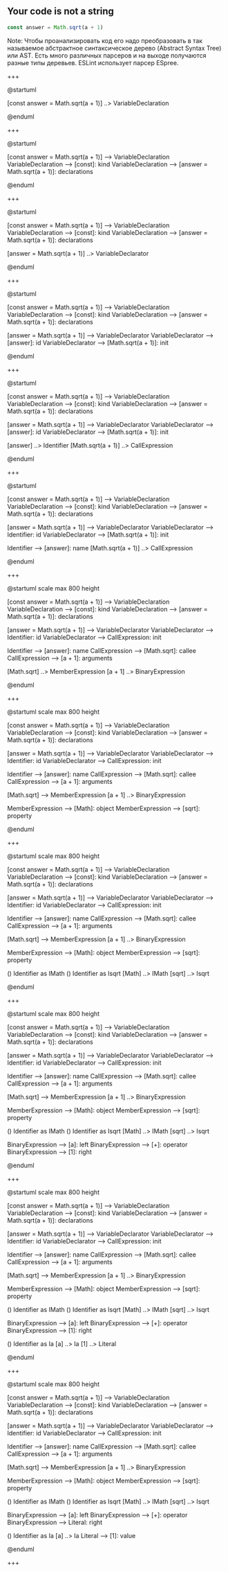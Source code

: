 ## Your code is not a string

```js
const answer = Math.sqrt(a + 1)
```

Note:
Чтобы проанализировать код его надо преобразовать в так называемое абстрактное синтаксическое дерево (Abstract Syntax Tree) или AST.
Есть много различных парсеров и на выходе получаются разные типы деревьев.
ESLint использует парсер ESpree.

+++

@startuml

[const answer = Math.sqrt(a + 1)] ..> VariableDeclaration

@enduml

+++

@startuml

[const answer = Math.sqrt(a + 1)] --> VariableDeclaration
VariableDeclaration --> [const]: kind
VariableDeclaration --> [answer = Math.sqrt(a + 1)]: declarations

@enduml

+++

@startuml

[const answer = Math.sqrt(a + 1)] --> VariableDeclaration
VariableDeclaration --> [const]: kind
VariableDeclaration --> [answer = Math.sqrt(a + 1)]: declarations

[answer = Math.sqrt(a + 1)] ..> VariableDeclarator

@enduml

+++

@startuml

[const answer = Math.sqrt(a + 1)] --> VariableDeclaration
VariableDeclaration --> [const]: kind
VariableDeclaration --> [answer = Math.sqrt(a + 1)]: declarations

[answer = Math.sqrt(a + 1)] --> VariableDeclarator
VariableDeclarator --> [answer]: id
VariableDeclarator --> [Math.sqrt(a + 1)]: init

@enduml

+++

@startuml

[const answer = Math.sqrt(a + 1)] --> VariableDeclaration
VariableDeclaration --> [const]: kind
VariableDeclaration --> [answer = Math.sqrt(a + 1)]: declarations

[answer = Math.sqrt(a + 1)] --> VariableDeclarator
VariableDeclarator --> [answer]: id
VariableDeclarator --> [Math.sqrt(a + 1)]: init

[answer] ..> Identifier
[Math.sqrt(a + 1)] ..> CallExpression

@enduml

+++

@startuml

[const answer = Math.sqrt(a + 1)] --> VariableDeclaration
VariableDeclaration --> [const]: kind
VariableDeclaration --> [answer = Math.sqrt(a + 1)]: declarations

[answer = Math.sqrt(a + 1)] --> VariableDeclarator
VariableDeclarator --> Identifier: id
VariableDeclarator --> [Math.sqrt(a + 1)]: init

Identifier --> [answer]: name
[Math.sqrt(a + 1)] ..> CallExpression

@enduml

+++

@startuml
scale max 800 height

[const answer = Math.sqrt(a + 1)] --> VariableDeclaration
VariableDeclaration --> [const]: kind
VariableDeclaration --> [answer = Math.sqrt(a + 1)]: declarations

[answer = Math.sqrt(a + 1)] --> VariableDeclarator
VariableDeclarator --> Identifier: id
VariableDeclarator --> CallExpression: init

Identifier --> [answer]: name
CallExpression --> [Math.sqrt]: callee
CallExpression --> [a + 1]: arguments

[Math.sqrt] ..> MemberExpression
[a + 1] ..> BinaryExpression

@enduml

+++

@startuml
scale max 800 height

[const answer = Math.sqrt(a + 1)] --> VariableDeclaration
VariableDeclaration --> [const]: kind
VariableDeclaration --> [answer = Math.sqrt(a + 1)]: declarations

[answer = Math.sqrt(a + 1)] --> VariableDeclarator
VariableDeclarator --> Identifier: id
VariableDeclarator --> CallExpression: init

Identifier --> [answer]: name
CallExpression --> [Math.sqrt]: callee
CallExpression --> [a + 1]: arguments

[Math.sqrt] --> MemberExpression
[a + 1] ..> BinaryExpression

MemberExpression --> [Math]: object
MemberExpression --> [sqrt]: property

@enduml

+++

@startuml
scale max 800 height

[const answer = Math.sqrt(a + 1)] --> VariableDeclaration
VariableDeclaration --> [const]: kind
VariableDeclaration --> [answer = Math.sqrt(a + 1)]: declarations

[answer = Math.sqrt(a + 1)] --> VariableDeclarator
VariableDeclarator --> Identifier: id
VariableDeclarator --> CallExpression: init

Identifier --> [answer]: name
CallExpression --> [Math.sqrt]: callee
CallExpression --> [a + 1]: arguments

[Math.sqrt] --> MemberExpression
[a + 1] ..> BinaryExpression

MemberExpression --> [Math]: object
MemberExpression --> [sqrt]: property

() Identifier as IMath
() Identifier as Isqrt
[Math] ..> IMath
[sqrt] ..> Isqrt

@enduml

+++

@startuml
scale max 800 height

[const answer = Math.sqrt(a + 1)] --> VariableDeclaration
VariableDeclaration --> [const]: kind
VariableDeclaration --> [answer = Math.sqrt(a + 1)]: declarations

[answer = Math.sqrt(a + 1)] --> VariableDeclarator
VariableDeclarator --> Identifier: id
VariableDeclarator --> CallExpression: init

Identifier --> [answer]: name
CallExpression --> [Math.sqrt]: callee
CallExpression --> [a + 1]: arguments

[Math.sqrt] --> MemberExpression
[a + 1] ..> BinaryExpression

MemberExpression --> [Math]: object
MemberExpression --> [sqrt]: property

() Identifier as IMath
() Identifier as Isqrt
[Math] ..> IMath
[sqrt] ..> Isqrt

BinaryExpression --> [a]: left
BinaryExpression --> [+]: operator
BinaryExpression --> [1]: right

@enduml

+++

@startuml
scale max 800 height

[const answer = Math.sqrt(a + 1)] --> VariableDeclaration
VariableDeclaration --> [const]: kind
VariableDeclaration --> [answer = Math.sqrt(a + 1)]: declarations

[answer = Math.sqrt(a + 1)] --> VariableDeclarator
VariableDeclarator --> Identifier: id
VariableDeclarator --> CallExpression: init

Identifier --> [answer]: name
CallExpression --> [Math.sqrt]: callee
CallExpression --> [a + 1]: arguments

[Math.sqrt] --> MemberExpression
[a + 1] ..> BinaryExpression

MemberExpression --> [Math]: object
MemberExpression --> [sqrt]: property

() Identifier as IMath
() Identifier as Isqrt
[Math] ..> IMath
[sqrt] ..> Isqrt

BinaryExpression --> [a]: left
BinaryExpression --> [+]: operator
BinaryExpression --> [1]: right

() Identifier as Ia
[a] ..> Ia
[1] ..> Literal

@enduml

+++

@startuml
scale max 800 height

[const answer = Math.sqrt(a + 1)] --> VariableDeclaration
VariableDeclaration --> [const]: kind
VariableDeclaration --> [answer = Math.sqrt(a + 1)]: declarations

[answer = Math.sqrt(a + 1)] --> VariableDeclarator
VariableDeclarator --> Identifier: id
VariableDeclarator --> CallExpression: init

Identifier --> [answer]: name
CallExpression --> [Math.sqrt]: callee
CallExpression --> [a + 1]: arguments

[Math.sqrt] --> MemberExpression
[a + 1] ..> BinaryExpression

MemberExpression --> [Math]: object
MemberExpression --> [sqrt]: property

() Identifier as IMath
() Identifier as Isqrt
[Math] ..> IMath
[sqrt] ..> Isqrt

BinaryExpression --> [a]: left
BinaryExpression --> [+]: operator
BinaryExpression --> Literal: right

() Identifier as Ia
[a] ..> Ia
Literal --> [1]: value

@enduml

+++
